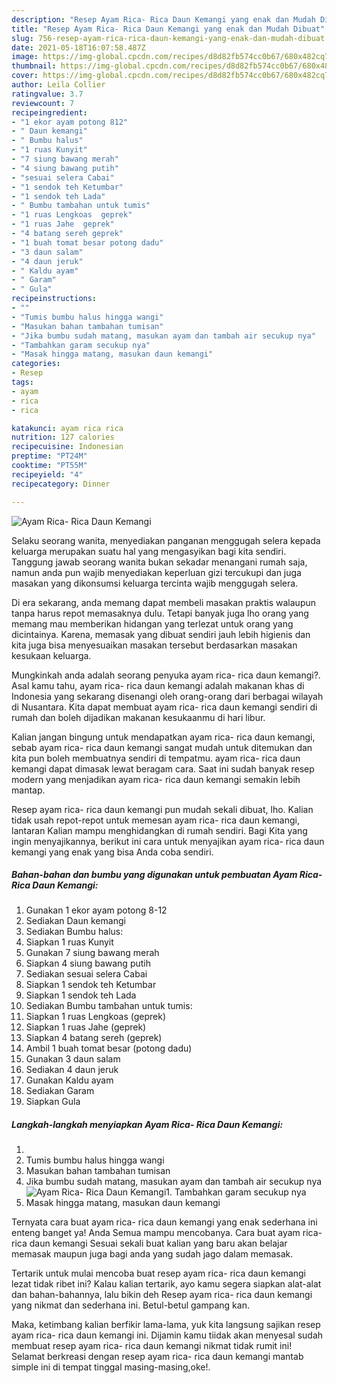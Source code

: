 ```yaml
---
description: "Resep Ayam Rica- Rica Daun Kemangi yang enak dan Mudah Dibuat"
title: "Resep Ayam Rica- Rica Daun Kemangi yang enak dan Mudah Dibuat"
slug: 756-resep-ayam-rica-rica-daun-kemangi-yang-enak-dan-mudah-dibuat
date: 2021-05-18T16:07:58.487Z
image: https://img-global.cpcdn.com/recipes/d8d82fb574cc0b67/680x482cq70/ayam-rica-rica-daun-kemangi-foto-resep-utama.jpg
thumbnail: https://img-global.cpcdn.com/recipes/d8d82fb574cc0b67/680x482cq70/ayam-rica-rica-daun-kemangi-foto-resep-utama.jpg
cover: https://img-global.cpcdn.com/recipes/d8d82fb574cc0b67/680x482cq70/ayam-rica-rica-daun-kemangi-foto-resep-utama.jpg
author: Leila Collier
ratingvalue: 3.7
reviewcount: 7
recipeingredient:
- "1 ekor ayam potong 812"
- " Daun kemangi"
- " Bumbu halus"
- "1 ruas Kunyit"
- "7 siung bawang merah"
- "4 siung bawang putih"
- "sesuai selera Cabai"
- "1 sendok teh Ketumbar"
- "1 sendok teh Lada"
- " Bumbu tambahan untuk tumis"
- "1 ruas Lengkoas  geprek"
- "1 ruas Jahe  geprek"
- "4 batang sereh geprek"
- "1 buah tomat besar potong dadu"
- "3 daun salam"
- "4 daun jeruk"
- " Kaldu ayam"
- " Garam"
- " Gula"
recipeinstructions:
- ""
- "Tumis bumbu halus hingga wangi"
- "Masukan bahan tambahan tumisan"
- "Jika bumbu sudah matang, masukan ayam dan tambah air secukup nya"
- "Tambahkan garam secukup nya"
- "Masak hingga matang, masukan daun kemangi"
categories:
- Resep
tags:
- ayam
- rica
- rica

katakunci: ayam rica rica 
nutrition: 127 calories
recipecuisine: Indonesian
preptime: "PT24M"
cooktime: "PT55M"
recipeyield: "4"
recipecategory: Dinner

---
```



![Ayam Rica- Rica Daun Kemangi](https://img-global.cpcdn.com/recipes/d8d82fb574cc0b67/680x482cq70/ayam-rica-rica-daun-kemangi-foto-resep-utama.jpg)

Selaku seorang wanita, menyediakan panganan menggugah selera kepada keluarga merupakan suatu hal yang mengasyikan bagi kita sendiri. Tanggung jawab seorang  wanita bukan sekadar menangani rumah saja, namun anda pun wajib menyediakan keperluan gizi tercukupi dan juga masakan yang dikonsumsi keluarga tercinta wajib menggugah selera.

Di era  sekarang, anda memang dapat membeli masakan praktis walaupun tanpa harus repot memasaknya dulu. Tetapi banyak juga lho orang yang memang mau memberikan hidangan yang terlezat untuk orang yang dicintainya. Karena, memasak yang dibuat sendiri jauh lebih higienis dan kita juga bisa menyesuaikan masakan tersebut berdasarkan masakan kesukaan keluarga. 



Mungkinkah anda adalah seorang penyuka ayam rica- rica daun kemangi?. Asal kamu tahu, ayam rica- rica daun kemangi adalah makanan khas di Indonesia yang sekarang disenangi oleh orang-orang dari berbagai wilayah di Nusantara. Kita dapat membuat ayam rica- rica daun kemangi sendiri di rumah dan boleh dijadikan makanan kesukaanmu di hari libur.

Kalian jangan bingung untuk mendapatkan ayam rica- rica daun kemangi, sebab ayam rica- rica daun kemangi sangat mudah untuk ditemukan dan kita pun boleh membuatnya sendiri di tempatmu. ayam rica- rica daun kemangi dapat dimasak lewat beragam cara. Saat ini sudah banyak resep modern yang menjadikan ayam rica- rica daun kemangi semakin lebih mantap.

Resep ayam rica- rica daun kemangi pun mudah sekali dibuat, lho. Kalian tidak usah repot-repot untuk memesan ayam rica- rica daun kemangi, lantaran Kalian mampu menghidangkan di rumah sendiri. Bagi Kita yang ingin menyajikannya, berikut ini cara untuk menyajikan ayam rica- rica daun kemangi yang enak yang bisa Anda coba sendiri.

<!--inarticleads1-->

##### Bahan-bahan dan bumbu yang digunakan untuk pembuatan Ayam Rica- Rica Daun Kemangi:

1. Gunakan 1 ekor ayam potong 8-12
1. Sediakan  Daun kemangi
1. Sediakan  Bumbu halus:
1. Siapkan 1 ruas Kunyit
1. Gunakan 7 siung bawang merah
1. Siapkan 4 siung bawang putih
1. Sediakan sesuai selera Cabai
1. Siapkan 1 sendok teh Ketumbar
1. Siapkan 1 sendok teh Lada
1. Sediakan  Bumbu tambahan untuk tumis:
1. Siapkan 1 ruas Lengkoas  (geprek)
1. Siapkan 1 ruas Jahe  (geprek)
1. Siapkan 4 batang sereh (geprek)
1. Ambil 1 buah tomat besar (potong dadu)
1. Gunakan 3 daun salam
1. Sediakan 4 daun jeruk
1. Gunakan  Kaldu ayam
1. Sediakan  Garam
1. Siapkan  Gula




<!--inarticleads2-->

##### Langkah-langkah menyiapkan Ayam Rica- Rica Daun Kemangi:

1. 
1. Tumis bumbu halus hingga wangi
1. Masukan bahan tambahan tumisan
1. Jika bumbu sudah matang, masukan ayam dan tambah air secukup nya
<img src="//assets-global.cpcdn.com/assets/icons/button_play-2c75c40dde080a61004c1f40b05d8f140eaff45d7e9e6481dc71c63d2e7c4909.png" alt="Ayam Rica- Rica Daun Kemangi">1. Tambahkan garam secukup nya
1. Masak hingga matang, masukan daun kemangi




Ternyata cara buat ayam rica- rica daun kemangi yang enak sederhana ini enteng banget ya! Anda Semua mampu mencobanya. Cara buat ayam rica- rica daun kemangi Sesuai sekali buat kalian yang baru akan belajar memasak maupun juga bagi anda yang sudah jago dalam memasak.

Tertarik untuk mulai mencoba buat resep ayam rica- rica daun kemangi lezat tidak ribet ini? Kalau kalian tertarik, ayo kamu segera siapkan alat-alat dan bahan-bahannya, lalu bikin deh Resep ayam rica- rica daun kemangi yang nikmat dan sederhana ini. Betul-betul gampang kan. 

Maka, ketimbang kalian berfikir lama-lama, yuk kita langsung sajikan resep ayam rica- rica daun kemangi ini. Dijamin kamu tiidak akan menyesal sudah membuat resep ayam rica- rica daun kemangi nikmat tidak rumit ini! Selamat berkreasi dengan resep ayam rica- rica daun kemangi mantab simple ini di tempat tinggal masing-masing,oke!.

